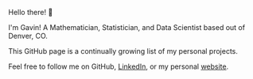 Hello there! :wave:

I'm Gavin! A Mathematician, Statistician, and Data Scientist based out
of Denver, CO.

This GitHub page is a continually growing list of my personal projects.

Feel free to follow me on GitHub,
<a href="https://www.linkedin.com/in/gavin-armstrong-10/">LinkedIn</a>,
or my personal <a href="https://www.concisecoding.com">website</a>.
